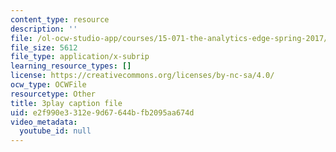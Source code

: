 ```yaml
---
content_type: resource
description: ''
file: /ol-ocw-studio-app/courses/15-071-the-analytics-edge-spring-2017/e2f990e3312e9d67644bfb2095aa674d_NZbQZVMDeEc.srt
file_size: 5612
file_type: application/x-subrip
learning_resource_types: []
license: https://creativecommons.org/licenses/by-nc-sa/4.0/
ocw_type: OCWFile
resourcetype: Other
title: 3play caption file
uid: e2f990e3-312e-9d67-644b-fb2095aa674d
video_metadata:
  youtube_id: null
---
```

